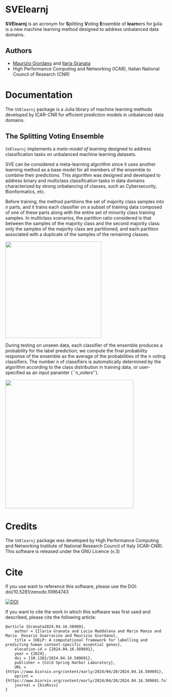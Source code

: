 # SVElearnj
**SVElearnj** is an acronym for **S**plitting **V**oting **E**nsemble of **learn**ers for **j**ulia is a new machine learning method designed to address unbalanced data domains.

## Authors
- [Maurizio Giordano](https://orcid.org/0000-0001-9917-7591) and [Ilaria Granata](https://orcid.org/0000-0002-3450-4667)
- High Performance Computing and Networking (ICAR), Italian National Council of Research (CNR)

# Documentation
The `SVElearnj` package is a Julia library of machine learning methods developed by ICAR-CNR for efficient prediction models in unbalanced data domains.

## The Splitting Voting Ensemble

`SVElearnj` implements a *meta-model of learning* designed to address classification tasks on unbalanced machine learning datasets.

SVE can be considered a meta-learning algorithm since it uses another learning method as a base model for all members of the ensemble to combine their predictions. 
This algorithm was designed and developed to address binary and multiclass classification tasks in data domains characterized by strong unbalancing of classes, such as Cybersecurity, Bionformatics, etc.

Before training, the method partitions the set of majority class samples into $n$ parts, and it trains each classifier on a subset of training data composed of one of these parts along with the entire set of minority class training samples. 
In multiclass scenarios, the partition ratio considered is that between the samples of the majority class and the second majority class: only the samples of the majority class are partitioned, and each partition associated with a duplicate of the samples of the remaining classes.

<img src="https://github.com/giordamaug/SVElearn/blob/main/images/softvoting_tr.png" width="300" />

During testing on unseen data, each classifier of the ensemble produces a probability for the label prediction; we compute the final probability response of the ensemble as the average of the probabilities of the n voting classifiers. 
The number $n$ of classifiers is automatically determined by the algorithm according to the class distribution in training data, or user-specified as an input paramter (``n_voters'').

<img src="https://github.com/giordamaug/SVElearn/blob/main/images/softvoting_ts.png" width="400" />


# Credits
The `SVElearnj` package was developed by High Performance Computing and Networking Institute of National Research Council of Italy (ICAR-CNR).
This software is released under the GNU Licence (v.3) 

# Cite
If you use want to reference this software, please use the DOI: doi/10.5281/zenodo.10964743 

[![DOI](https://zenodo.org/badge/821813810.svg)](https://zenodo.org/doi/10.5281/zenodo.12598244)

If you want to cite the work in which this software was first used and described, 
please cite the following article:

```
@article {Granata2024.04.16.589691,
	author = {Ilaria Granata and Lucia Maddalena and Mario Manzo and Mario  Rosario Guarracino and Maurizio Giordano},
	title = {HELP: A computational framework for labelling and predicting human context-specific essential genes},
	elocation-id = {2024.04.16.589691},
	year = {2024},
	doi = {10.1101/2024.04.16.589691},
	publisher = {Cold Spring Harbor Laboratory},
	URL = {https://www.biorxiv.org/content/early/2024/04/20/2024.04.16.589691},
	eprint = {https://www.biorxiv.org/content/early/2024/04/20/2024.04.16.589691.full.pdf},
	journal = {bioRxiv}
}
```
